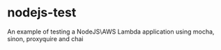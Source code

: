 # nodejs-test
An example of testing a NodeJS\AWS Lambda application using mocha, sinon, proxyquire and chai
